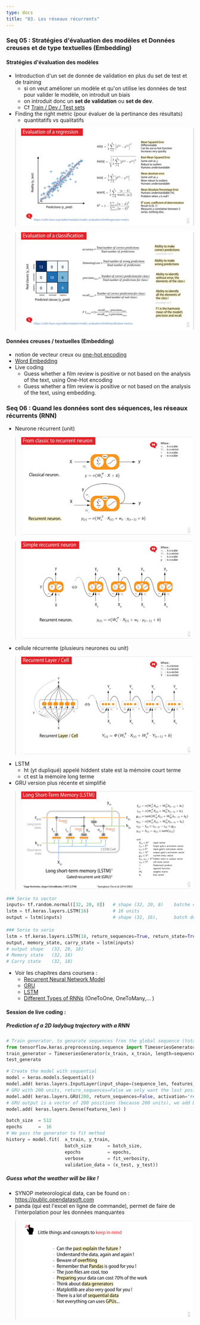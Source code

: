 ```yaml
---
type: docs
title: "03. Les réseaux récurrents"
---
```


### Seq 05 :  Stratégies d'évaluation des modèles et Données creuses et de type textuelles (Embedding)

#### Stratégies d'évaluation des modèles

- Introduction d'un set de donnée de validation en plus du set de test et de training
    - si on veut améliorer un modèle et qu'on utilise les données de test pour valider le modèle, on introduit un biais
    - on introduit donc un **set de validation** ou **set de dev**.
    - Cf [Train / Dev / Test sets](/deeplearning/deep-learning-specialization/c2-improving-deep-neural-networks/week1/#train--dev--test-sets)
- Finding the right metric (pour évaluer de la pertinance des résultats)
    - quantitatifs vs qualitatifs

> <img src="./images/img_2023-08-18_13-41-54.png">

> <img src="./images/img_2023-08-18_13-41-57.png">

#### Données creuses / textuelles (Embedding)

- notion de vecteur creux ou [one-hot encoding](/deeplearning/deep-learning-specialization/c5-recurrent-neural-networks/week1/#notation )
- [Word Embedding](/deeplearning/deep-learning-specialization/c5-recurrent-neural-networks/week2/#using-word-embeddings)
- Live coding
    - Guess whether a film review is positive or not based on the analysis of the text, using One-Hot encoding
    - Guess whether a film review is positive or not based on the analysis of the text, using embedding.

### Seq 06 :  Quand les données sont des séquences, les réseaux récurrents (RNN)

- Neurone récurrent (unit)

> <img src="./images/img_2023-08-19_10-36-05.png">

> <img src="./images/img_2023-08-19_10-36-38.png">

- cellule récurrente (plusieurs neurones ou unit)

> <img src="./images/img_2023-08-19_10-44-09.png">

- LSTM
    - ht (yt dupliqué) appelé hiddent state est la mémoire court terme
    - ct est la mémoire long terme
- GRU version plus récente et simplifié
> <img src="./images/img_2023-08-19_10-46-10.png">


 
```python
### Serie to vector
inputs= tf.random.normal([32, 20, 8])   # shape (32, 20, 8)    batche de 32 sequences de 20 vecteurs de taille 8 
lstm = tf.keras.layers.LSTM(16)         # 16 units
output = lstm(inputs)                   # shape (32, 16),      batch de 32 Yt de taille 16 (car 16 units) 

### Serie to serie
lstm = tf.keras.layers.LSTM(18, return_sequences=True, return_state=True)
output, memory_state, carry_state = lstm(inputs)    
# output shape   (32, 20, 18)
# Memory state   (32, 18)
# Carry state    (32, 18)
```


- Voir les chapitres dans coursera : 
    - [Recurrent Neural Network Model](/deeplearning/deep-learning-specialization/c5-recurrent-neural-networks/week1/#why-sequence-models)
    - [GRU](/deeplearning/deep-learning-specialization/c5-recurrent-neural-networks/week1/#gated-recurrent-unit-gru) 
    - [LSTM](/deeplearning/deep-learning-specialization/c5-recurrent-neural-networks/week1/#long-short-term-memory-lstm)
    - [Different Types of RNNs](/deeplearning/deep-learning-specialization/c5-recurrent-neural-networks/week1/#different-types-of-rnns) (OneToOne, OneToMany,... )




#### Session de live coding :

##### Prediction of a 2D ladybug trajectory with a RNN

```python
# Train generator, to genarate sequences fron the global sequence (total of the position)
from tensorflow.keras.preprocessing.sequence import TimeseriesGenerator
train_generator = TimeseriesGenerator(x_train, x_train, length=sequence_len,  batch_size=batch_size)
test_generato
```

```python
# Create the model with sequential
model = keras.models.Sequential()
model.add( keras.layers.InputLayer(input_shape=(sequence_len, features_len)) )
# GRU with 200 units, return_sequences=False we only want the last position (sequence to vector)
model.add( keras.layers.GRU(200, return_sequences=False, activation='relu') )
# GRU output is a vector of 200 positions (because 200 units), we add Dense layer of 2 (x,y)
model.add( keras.layers.Dense(features_len) )

```

```python
batch_size  = 512
epochs      =  16
# We pass the generator to fit method
history = model.fit(  x_train, y_train,
                      batch_size      = batch_size,
                      epochs          = epochs,
                      verbose         = fit_verbosity,
                      validation_data = (x_test, y_test))

```

##### Guess what the weather will be like !

- SYNOP meteorological data, can be found on : https://public.opendatasoft.com  
- panda (qui est l'excel en ligne de commande), permet de faire de l'interpolation pour les données manquantes

> <img src="./images/img_2023-08-19_15-04-11.png">


<!-- ### Seq 07 :  Un détour par PyTorch

### Seq 08 :  "Attention Is All You Need", quand les Transformers changent la donne (HB,NC)

### Seq 09 :  Travailler avec des données structurées : Graph Neural Network(GNN)

### Seq 10 : Autoencodeur (AE) : un exemple d'apprentissage "self supervised"

### Seq 11 : Variational Autoencoder (VAE) : apprentissage "self supervised"

### Seq 12 : Revue de projets Fidle Intégrée à la future journée Deep Learning pour la Science

### Seq 13 : Generative Adversarial Networks (GAN)!

### Seq 14 : Diffusion model, text to image (HB,NC,MS)

### Seq 15 -  AI, droit, société et éthique (LR, BC, ...)

### Seq 16 : Apprendre plus vite et moins cher, optimiser l’apprentissage (BC,LH)

### Seq 17 :  Passer à la vitesse supérieure : l’accélération matérielle (BC,LH)

### Seq 18 :  Tactiques et stratégies du Deep Reinforcement Learning

### Seq 19 :  Des neurones pour la physique, les physics-informed neural networks (PINNS)

### Seq 20 :  Journée Deep Learning pour la Science - JDLS2023 -->
